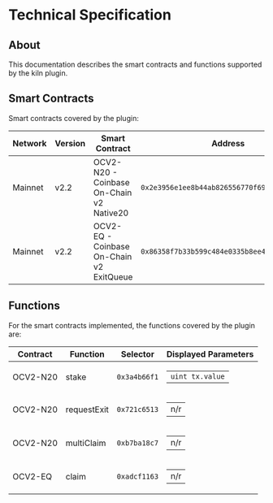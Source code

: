 # Technical Specification

## About

This documentation describes the smart contracts and functions supported by the kiln plugin.

## Smart Contracts

Smart contracts covered by the plugin:

| Network | Version | Smart Contract                        | Address                                      |
| ------- | ------- | ------------------------------------- | -------------------------------------------- |
| Mainnet | v2.2    | OCV2-N20 - Coinbase On-Chain v2 Native20 | `0x2e3956e1ee8b44ab826556770f69e3b9ca04a2a7` |
| Mainnet | v2.2    | OCV2-EQ - Coinbase On-Chain v2 ExitQueue | `0x86358f7b33b599c484e0335b8ee4f7f7f92d8b60` |


## Functions

For the smart contracts implemented, the functions covered by the plugin are:

| Contract | Function                  | Selector     | Displayed Parameters                                                                                                                                                                                   |
| -------- | ------------------------- | ------------ | ------------------------------------------------------------------------------------------------------------------------------------------------------------------------------------------------------ |
| OCV2-N20 | stake                     | `0x3a4b66f1` | <table><tbody> <tr><td><code>uint tx.value</code></td></tr> </tbody></table>                                                                                                                           |
| OCV2-N20 | requestExit               | `0x721c6513` | <table><tbody> <tr><td>n/r</td></tr> </tbody></table>                                                                                                                                                  |
| OCV2-N20 | multiClaim                | `0xb7ba18c7` | <table><tbody> <tr><td>n/r</td></tr> </tbody></table>                                                                                                                                                  |
| OCV2-EQ  | claim                     | `0xadcf1163` | <table><tbody> <tr><td>n/r</td></tr> </tbody></table>                                                                                                                                                  |

